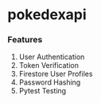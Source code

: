 # pokedexapi

### 

### Features

1. User Authentication
2. Token Verification
3. Firestore User Profiles
4. Password Hashing
5. Pytest Testing


